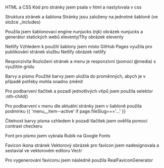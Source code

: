 HTML a CSS
Kód pro stránky jsem psala v html a nastylovala v css

Struktura stránek a šablona
Stránky jsou založeny na jednotné šabloně (ve složce _includes)

Použila jsem šablonovací engine nunjucks (njk) obrázek nunjucks a generátor statických webů eleventy/11ty obrázek eleventy

Netlify
Vzhledem k použití šablony jsem místo GitHub Pages využila pro publikování stránek službu Netlify obrázek netlify

Responzivita
Rozložení stránek a menu je responzivní (pomocí @media) s využitím gridu

Barvy a písmo
Použité barvy jsem uložila do proměnných, abych je v případě potřeby mohla snadno změnit

Pro podbarvení tlačítek a pozadí jednotlivých vtipů jsem použila selektor :nth-child()

Pro podbarvení v menu dle aktuální stránky jsem v šabloně použila podmínku {{ 'menu__item--active' if page.fileSlug==='...' }}

Čitelnost barvy písma vzhledem k pozadí tlačítek jsem ověřila pomocí contrast checkeru

Font pro písmo jsem vybrala Rubik na Google Fonts

Favicon
ikona stránek Vektorový obrázek pro favicon jsem nadesignovala a sestavial ve vektorovém editoru Vectr

Pro vygenerování faviconu jsem následně použila RealFaviconGenerator
